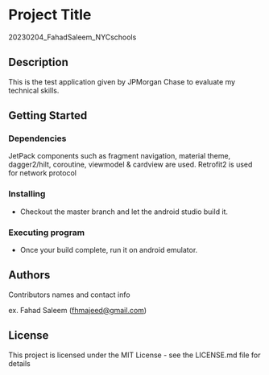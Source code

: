 # Project Title

20230204_FahadSaleem_NYCschools

## Description

This is the test application given by JPMorgan Chase to evaluate my technical skills.

## Getting Started

### Dependencies

JetPack components such as fragment navigation, material theme, dagger2/hilt, coroutine, viewmodel & cardview are used.
Retrofit2 is used for network protocol

### Installing

* Checkout the master branch and let the android studio build it.

### Executing program

* Once your build complete, run it on android emulator.

## Authors

Contributors names and contact info

ex. Fahad Saleem (fhmajeed@gmail.com)

## License

This project is licensed under the MIT License - see the LICENSE.md file for details
